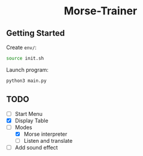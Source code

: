 <center>

# Morse-Trainer

</center>

## Getting Started

Create `env/`:

```sh
source init.sh
```

Launch program:

```sh
python3 main.py
```

## TODO

- [ ] Start Menu
- [X] Display Table
- [ ] Modes
  - [X] Morse interpreter
  - [ ] Listen and translate
- [ ] Add sound effect
